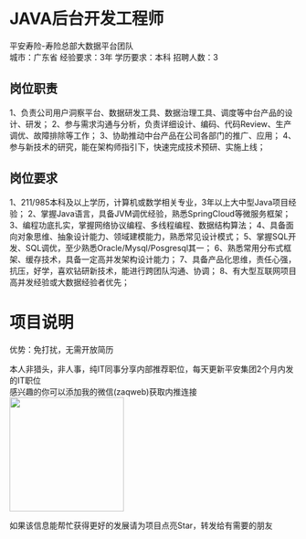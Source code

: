 # JAVA后台开发工程师
平安寿险-寿险总部大数据平台团队  
城市：广东省 经验要求：3年 学历要求：本科  招聘人数：3

## 岗位职责
1、负责公司用户洞察平台、数据研发工具、数据治理工具、调度等中台产品的设计、研发；
   2、参与需求沟通与分析，负责详细设计、编码、代码Review、生产调优、故障排除等工作；
   3、协助推动中台产品在公司各部门的推广、应用；
   4、参与新技术的研究，能在架构师指引下，快速完成技术预研、实施上线；

## 岗位要求
1、211/985本科及以上学历，计算机或数学相关专业，3年以上大中型Java项目经验；
   2、掌握Java语言，具备JVM调优经验，熟悉SpringCloud等微服务框架；
   3、编程功底扎实，掌握网络协议编程、多线程编程、数据结构算法；
   4、具备面向对象思维、抽象设计能力、领域建模能力，熟悉常见设计模式；
   5、掌握SQL开发、SQL调优，至少熟悉Oracle/Mysql/Posgresql其一；
   6、熟悉常用分布式框架、缓存技术，具备一定高并发架构设计能力；
   7、具备产品化思维，责任心强，抗压，好学，喜欢钻研新技术，能进行跨团队沟通、协调；
   8、有大型互联网项目高并发经验或大数据经验者优先；

# 项目说明

优势：免打扰，无需开放简历

本人非猎头，非人事，纯IT同事分享内部推荐职位，每天更新平安集团2个月内发的IT职位  
感兴趣的你可以添加我的微信(zaqweb)获取内推连接  
<img src="https://github.com/zaqweb/PA-IT-JOBS/blob/master/WechatICode.jpeg"  height="200" width="200">

如果该信息能帮忙获得更好的发展请为项目点亮Star，转发给有需要的朋友




